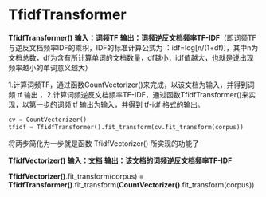 # TfidfTransformer


**TfidfTransformer()**
**输入：词频TF**
**输出：词频逆反文档频率TF-IDF**（即词频TF与逆反文档频率IDF的乘积，IDF的标准计算公式为 ：idf=log[n/(1+df)]，其中n为文档总数，df为含有所计算单词的文档数量，df越小，idf值越大，也就是说出现频率越小的单词意义越大）

1.计算词频TF，通过函数CountVectorizer()来完成，以该文档为输入，并得到词频 tf 输出；
2.计算词频逆反文档频率TF-IDF，通过函数TfidfTransformer()来实现，以第一步的词频 tf 输出为输入，并得到 tf-idf 格式的输出。

```python
cv = CountVectorizer()
tfidf = TfidfTransformer().fit_transform(cv.fit_transform(corpus))
```



将两步简化为一步就是函数 TfidfVectorizer() 所实现的功能了

**TfidfVectorizer()**
**输入：文档**
**输出：该文档的词频逆反文档频率TF-IDF**

**TfidfVectorizer()**.fit_transform(corpus) = **TfidfTransformer()**.fit_transform(**CountVectorizer()**.fit_transform(corpus))


